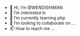 - 👋 Hi, I’m @WENDISHIMAN
- 👀 I’m interested in 
- 🌱 I’m currently learning php
- 💞️ I’m looking to collaborate on ...
- 📫 How to reach me ...

<!---
WENDISHIMAN/WENDISHIMAN is a ✨ special ✨ repository because its `README.md` (this file) appears on your GitHub profile.
You can click the Preview link to take a look at your changes.
--->
